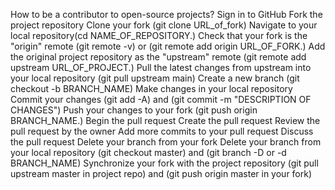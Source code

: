 How to be a contributor to open-source projects?
Sign in to GitHub
Fork the project repository
Clone your fork (git clone URL_of_fork)
Navigate to your local repository(cd NAME_OF_REPOSITORY.)
Check that your fork is the "origin" remote (git remote -v) or (git remote add origin URL_OF_FORK.)
Add the original project repository as the "upstream" remote (git remote add upstream URL_OF_PROJECT.)
Pull the latest changes from upstream into your local repository (git pull upstream main)
Create a new branch (git checkout -b BRANCH_NAME)
Make changes in your local repository
Commit your changes (git add -A) and (git commit -m "DESCRIPTION OF CHANGES")
Push your changes to your fork (git push origin BRANCH_NAME.)
Begin the pull request
Create the pull request
Review the pull request by the owner
Add more commits to your pull request
Discuss the pull request
Delete your branch from your fork
Delete your branch from your local repository (git checkout master) and (git branch -D or -d BRANCH_NAME)
Synchronize your fork with the project repository (git pull upstream master in project repo) and (git push origin master in your fork)